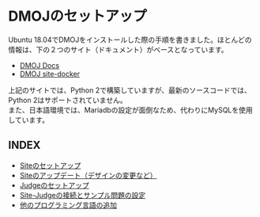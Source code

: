 # DMOJのセットアップ
Ubuntu 18.04でDMOJをインストールした際の手順を書きました。ほとんどの情報は、下の２つのサイト（ドキュメント）がベースとなっています。

- [DMOJ Docs](https://docs.dmoj.ca/#/)
- [DMOJ site-docker](https://github.com/DMOJ/site-docker)

上記のサイトでは、Python 2で構築していますが、最新のソースコードでは、Python 2はサポートされていません。  
また、日本語環境では、Mariadbの設定が面倒なため、代わりにMySQLを使用しています。

## INDEX
- [Siteのセットアップ](https://github.com/kitakaze0804/DMOJ-Setting/blob/master/site-setup.md)
- [Siteのアップデート（デザインの変更など）](https://github.com/kitakaze0804/DMOJ-Setting/blob/master/site-update.md)
- [Judgeのセットアップ](https://github.com/kitakaze0804/DMOJ-Setting/blob/master/judge.md)
- [Site-Judgeの接続とサンプル問題の設定](https://github.com/kitakaze0804/DMOJ-Setting/blob/master/dmoj-connection.md)
- [他のプログラミング言語の追加](https://github.com/kitakaze0804/DMOJ-Setting/blob/master/otherlanguage.md)